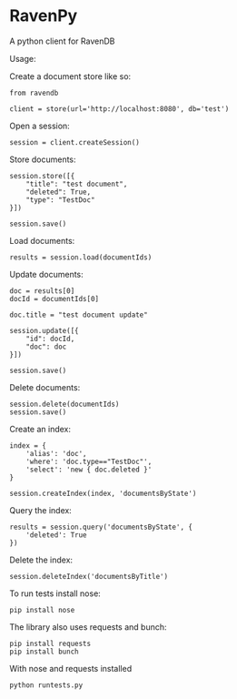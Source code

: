 RavenPy
=======

A python client for RavenDB

Usage:

Create a document store like so:

	from ravendb

	client = store(url='http://localhost:8080', db='test')

Open a session:

	session = client.createSession()

Store documents:

	session.store([{
        "title": "test document",
        "deleted": True,
        "type": "TestDoc"
    }])

	session.save()

Load documents:

	results = session.load(documentIds)

Update documents:

    doc = results[0]
    docId = documentIds[0]

    doc.title = "test document update"

    session.update([{
        "id": docId,
        "doc": doc
    }])

    session.save()

Delete documents:

 	session.delete(documentIds)
 	session.save()

Create an index:

	index = {
		'alias': 'doc',
		'where': 'doc.type=="TestDoc"',
		'select': 'new { doc.deleted }'
	}

    session.createIndex(index, 'documentsByState')

Query the index:

	results = session.query('documentsByState', {
		'deleted': True
	})

Delete the index:

	session.deleteIndex('documentsByTitle')

To run tests install nose:

    pip install nose

The library also uses requests and bunch:

	pip install requests
	pip install bunch

With nose and requests installed

	python runtests.py
